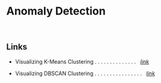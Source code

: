 Anomaly Detection
=================
<br>


Links 
-----

-  Visualizing K-Means Clustering . . . . . . . . . . . . . . &nbsp; [*link*](https://www.naftaliharris.com/blog/visualizing-k-means-clustering/)

-  Visualizing DBSCAN Clustering . . . . . . . . . . . . . . . . &nbsp; [*link*](https://www.naftaliharris.com/blog/visualizing-dbscan-clustering/)




